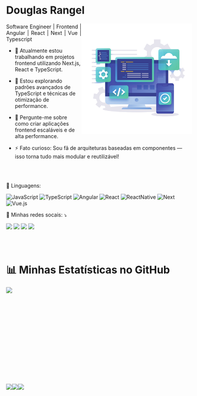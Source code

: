 <h1>
    <span>Douglas Rangel</span>
</h1>

<a href="https://douglasrangel.com/"><img align="right" width="300" height="300" alt="douglas-rangel" src="./image.png"></a>

<p align="justify">Software Engineer | Frontend | Angular | React | Next | Vue | Typescript 
<br>
  
- 🔭 Atualmente estou trabalhando em projetos frontend utilizando Next.js, React e TypeScript.

- 🌱 Estou explorando padrões avançados de TypeScript e técnicas de otimização de performance.

- 💬 Pergunte-me sobre como criar aplicações frontend escaláveis e de alta performance.

- ⚡ Fato curioso: Sou fã de arquiteturas baseadas em componentes — isso torna tudo mais modular e reutilizável!</p>
 
<br/>  
<br/> 

  
<p align="left">
  🦄 Linguagens:
  
  ![JavaScript](https://img.shields.io/badge/javascript-%23323330.svg?style=for-the-badge&logo=javascript&logoColor=%23F7DF1E)
  ![TypeScript](https://img.shields.io/badge/typescript-%23007ACC.svg?style=for-the-badge&logo=typescript&logoColor=white)
  ![Angular](https://img.shields.io/badge/Angular-DD0031?style=for-the-badge&logo=angular&logoColor=white)
  ![React](https://img.shields.io/badge/react-%2320232a.svg?style=for-the-badge&logo=react&logoColor=%2361DAFB)
  ![ReactNative](https://img.shields.io/badge/React_Native-20232A?style=for-the-badge&logo=react&logoColor=61DAFB)
  ![Next](https://img.shields.io/badge/next.js-000000?style=for-the-badge&logo=nextdotjs&logoColor=white)
  ![Vue.js](https://img.shields.io/badge/vuejs-%2335495e.svg?style=for-the-badge&logo=vuedotjs&logoColor=%234FC08D)
  
  
</p>
  
<p align="left">
  💌 Minhas redes socais: ⤵️
  
  [<img src="https://img.shields.io/badge/linkedin-%230077B5.svg?style=for-the-badge&logo=linkedin&logoColor=white"/>](https://www.linkedin.com/in/douglasrangel/)
  [<img src="https://img.shields.io/badge/WhatsApp-25D366?style=for-the-badge&logo=whatsapp&logoColor=white"/>](https://wa.me/5581994123653)
  [<img src="https://img.shields.io/badge/YouTube-%23FF0000.svg?style=for-the-badge&logo=YouTube&logoColor=white"/>](https://www.youtube.com/@douglasportal.developer)
  [<img src="https://img.shields.io/badge/Instagram-%23E4405F.svg?style=for-the-badge&logo=Instagram&logoColor=white"/>](https://www.instagram.com/douglasportal.dev/)
</p>

<br/>  
<br/> 

<h1><span>📊 Minhas Estatísticas no GitHub</span></h1>
<div style="text-align: center; display: flex">
  <img height="262em" src="https://github-profile-summary-cards.vercel.app/api/cards/profile-details?username=douglasrangel-stack&theme=discord_old_blurple"/>
</div>
<div style="text-align: center; display: flex">
  <img height="164em" src="https://github-profile-summary-cards.vercel.app/api/cards/stats?username=douglasrangel-stack&theme=discord_old_blurple"/>
  <img height="164em" src="https://github-profile-summary-cards.vercel.app/api/cards/repos-per-language?username=douglasrangel-stack&theme=discord_old_blurple"/>
  <img height="164em" src="https://github-profile-summary-cards.vercel.app/api/cards/productive-time?username=douglasrangel-stack&theme=discord_old_blurple"/>
</div>
